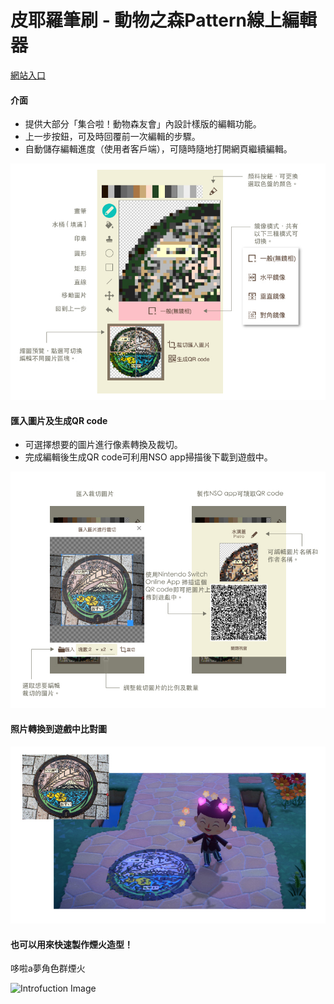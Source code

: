 # 皮耶羅筆刷 - 動物之森Pattern線上編輯器
[網站入口](https://zack0711.github.io/pietro-brush/ "Entry Link")

#### 介面
+ 提供大部分「集合啦！動物森友會」內設計樣版的編輯功能。
+ 上一步按鈕，可及時回覆前一次編輯的步驟。
+ 自動儲存編輯進度（使用者客戶端），可隨時隨地打開網頁繼續編輯。

![Introfuction Image](/images/intro-1.jpg "Introfuction Image")

#### 匯入圖片及生成QR code
+ 可選擇想要的圖片進行像素轉換及裁切。
+ 完成編輯後生成QR code可利用NSO app掃描後下載到遊戲中。

![Introfuction Image](/images/intro-2.jpg "Introfuction Image")

#### 照片轉換到遊戲中比對圖

![Introfuction Image](/images/intro-3.jpg "Introfuction Image")

#### 也可以用來快速製作煙火造型！
哆啦a夢角色群煙火

![Introfuction Image](/images/demo-firework.gif "Introfuction Image")
